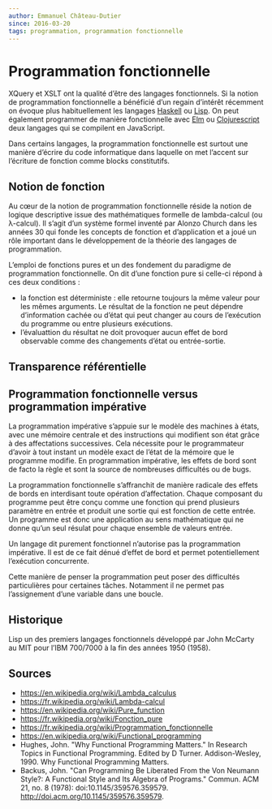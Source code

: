 ```yaml
---
author: Emmanuel Château-Dutier
since: 2016-03-20
tags: programmation, programmation fonctionnelle
---
```



# Programmation fonctionnelle

XQuery et XSLT ont la qualité d’être des langages fonctionnels. Si la notion de programmation fonctionnelle a bénéficié d’un regain d’intérêt récemment on évoque plus habituellement les langages [Haskell](https://www.haskell.org/) ou [Lisp](https://en.wikipedia.org/wiki/Lisp_%28programming_language%29). On peut également programmer de manière fonctionnelle avec [Elm](http://elm-lang.org/) ou [Clojurescript](https://github.com/clojure/clojurescript) deux langages qui se compilent en JavaScript.

Dans certains langages, la programmation fonctionnelle est surtout une manière d’écrire du code informatique dans laquelle on met l’accent sur l’écriture de fonction comme blocks constitutifs.

## Notion de fonction

Au cœur de la notion de programmation fonctionnelle réside la notion de logique descriptive issue des mathématiques formelle de lambda-calcul (ou λ-calcul). Il s’agit d’un système formel inventé par Alonzo Church dans les années 30 qui fonde les concepts de fonction et d’application et a joué un rôle important dans le développement de la théorie des langages de programmation.

L’emploi de fonctions pures et un des fondement du paradigme de programmation fonctionnelle. On dit d’une fonction pure si celle-ci répond à ces deux conditions :
- la fonction est déterministe : elle retourne toujours la même valeur pour les mêmes arguments. Le résultat de la fonction ne peut dépendre d’information cachée ou d’état qui peut changer au cours de l’exécution du programme ou entre plusieurs exécutions.
- l’évaluattion du résultat ne doit provoquer aucun effet de bord observable comme des changements d’état ou entrée-sortie.

## Transparence référentielle


## Programmation fonctionnelle versus programmation impérative

La programmation impérative s’appuie sur le modèle des machines à états, avec une mémoire centrale et des instructions qui modifient son état grâce à des affectations successives. Cela nécessite pour le programmateur d’avoir à tout instant un modèle exact de l’état de la mémoire que le programme modifie. En programmation impérative, les effets de bord sont de facto la règle et sont la source de nombreuses difficultés ou de bugs.

La programmation fonctionnelle s’affranchit de manière radicale des effets de bords en interdisant toute opération d’affectation. Chaque composant du programme peut être conçu comme une fonction qui prend plusieurs paramètre en entrée et produit une sortie qui est fonction de cette entrée. Un programme est donc une application au sens mathématique qui ne donne qu’un seul résulat pour chaque ensemble de valeurs entrée.

Un langage dit purement fonctionnel n’autorise pas la programmation impérative. Il est de ce fait dénué d’effet de bord et permet potentiellement l’exécution concurrente.


Cette manière de penser la programmation peut poser des difficultés particulières pour certaines tâches. Notamment il ne permet pas l’assignement d’une variable dans une boucle.


## Historique

Lisp un des premiers langages fonctionnels développé par John McCarty au MIT pour l’IBM 700/7000 à la fin des années 1950 (1958).

## Sources

- https://en.wikipedia.org/wiki/Lambda_calculus
- https://fr.wikipedia.org/wiki/Lambda-calcul
- https://en.wikipedia.org/wiki/Pure_function
- https://fr.wikipedia.org/wiki/Fonction_pure
- https://fr.wikipedia.org/wiki/Programmation_fonctionnelle
- https://en.wikipedia.org/wiki/Functional_programming
- Hughes, John. "Why Functional Programming Matters." In Research Topics in Functional Programming. Edited by D Turner. Addison-Wesley, 1990. Why Functional Programming Matters.
- Backus, John. "Can Programming Be Liberated From the Von Neumann Style?: A Functional Style and Its Algebra of Programs." Commun. ACM 21, no. 8 (1978): doi:10.1145/359576.359579. http://doi.acm.org/10.1145/359576.359579.
